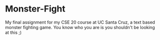 # Monster-Fight

My final assignment for my CSE 20 course at UC Santa Cruz, a text based monster fighting game.
You know who you are is you shouldn't be looking at this ;)
